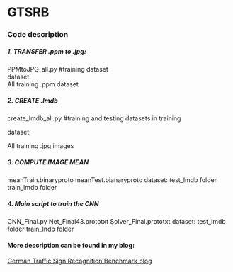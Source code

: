 # GTSRB

### Code description
##### 1. TRANSFER .ppm to .jpg: 
PPMtoJPG_all.py #training dataset    
dataset:      
All training .ppm dataset      

##### 2. CREATE .lmdb 
create_lmdb_all.py #training and testing datasets in training 

dataset: 

All training .jpg images 

##### 3. COMPUTE IMAGE MEAN 
meanTrain.binaryproto 
meanTest.bianaryproto 
dataset: 
test_lmdb folder 
train_lmdb folder 

##### 4. Main script to train the CNN 
CNN_Final.py 
Net_Final43.prototxt 
Solver_Final.prototxt 
dataset: 
test_lmdb folder 
train_lndb folder 

#### More description can be found in my blog:
[German Traffic Sign Recognition Benchmark blog](https://san-wang.github.io/blog/GTSRB/)

